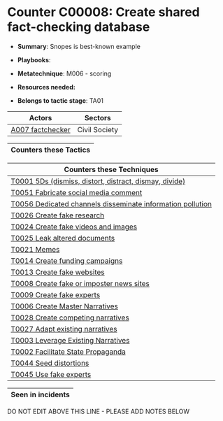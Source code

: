 # Counter C00008: Create shared fact-checking database

* **Summary**: Snopes is best-known example

* **Playbooks**: 

* **Metatechnique**: M006 - scoring

* **Resources needed:** 

* **Belongs to tactic stage**: TA01


| Actors | Sectors |
| ------ | ------- |
| [A007 factchecker](../actors/A007.md) | Civil Society |



| Counters these Tactics |
| ---------------------- |



| Counters these Techniques |
| ------------------------- |
| [T0001 5Ds (dismiss, distort, distract, dismay, divide)](../techniques/T0001.md) |
| [T0051 Fabricate social media comment](../techniques/T0051.md) |
| [T0056 Dedicated channels disseminate information pollution](../techniques/T0056.md) |
| [T0026 Create fake research](../techniques/T0026.md) |
| [T0024 Create fake videos and images](../techniques/T0024.md) |
| [T0025 Leak altered documents](../techniques/T0025.md) |
| [T0021 Memes](../techniques/T0021.md) |
| [T0014 Create funding campaigns](../techniques/T0014.md) |
| [T0013 Create fake websites](../techniques/T0013.md) |
| [T0008 Create fake or imposter news sites](../techniques/T0008.md) |
| [T0009 Create fake experts](../techniques/T0009.md) |
| [T0006 Create Master Narratives](../techniques/T0006.md) |
| [T0028 Create competing narratives](../techniques/T0028.md) |
| [T0027 Adapt existing narratives](../techniques/T0027.md) |
| [T0003 Leverage Existing Narratives](../techniques/T0003.md) |
| [T0002 Facilitate State Propaganda](../techniques/T0002.md) |
| [T0044 Seed distortions](../techniques/T0044.md) |
| [T0045 Use fake experts](../techniques/T0045.md) |



| Seen in incidents |
| ----------------- |


DO NOT EDIT ABOVE THIS LINE - PLEASE ADD NOTES BELOW